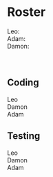 <h1>Roster</h1>
Leo: <br>
Adam:<br>
Damon:<br>
<br>
<br>
<h2>Coding</h2>
Leo<br>
Damon<br>
Adam<br>

<h2>Testing</h2>
Leo<br>
Damon<br>
Adam<br>
